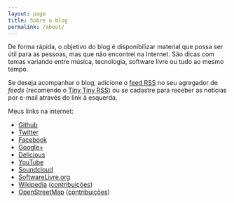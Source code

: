 ```yaml
---
layout: page
title: Sobre o blog
permalink: /about/
---
```


De forma rápida, o objetivo do blog é disponibilizar material que possa ser útil para 
as pessoas, mas que não encontrei na Internet. São dicas com temas variando entre música, tecnologia, software livre ou tudo ao mesmo tempo.

Se deseja acompanhar o blog, adicione o <a href="http://feeds.feedburner.com/RodrigoCarvalho" target="_blank">feed RSS</a> no seu agregador de *feeds* (recomendo o <a title="Site do Tiny Tiny RSS" href="http://www.tt-rss.org/" target="_blank">Tiny Tiny RSS</a>) ou se cadastre para receber as notícias por e-mail através do link à esquerda.

Meus links na internet:

*   <a title="Meu perfil no Github" href="http://github.com/rcsilva83" target="_blank">Github</a>
*   <a title="Meu perfil no Twitter" href="https://twitter.com/rcsilva83" target="_blank">Twitter</a>
*   <a title="Meu perfil no Facebook" href="http://www.facebook.com/rcsilva83" target="_blank">Facebook</a>
*   <a title="Meu perfil no Google+" href="https://plus.google.com/u/0/102286487974050713319/posts" target="_blank">Google+</a>
*   <a title="Meu perfil no Delicious" href="https://delicious.com/rcsilva83" target="_blank">Delicious</a>
*   <a title="Meu perfil no YouTube" href="http://www.youtube.com/rcsilva83" target="_blank">YouTube</a>
*   <a title="Meu perfil no Soundcloud" href="https://soundcloud.com/rcsilva83/" target="_blank">Soundcloud</a>
*   <a title="Meu perfil no SoftwareLivre.org" href="http://softwarelivre.org/profile/rcarvalho" target="_blank">SoftwareLivre.org</a>
*   <a title="Meu perfil na Wikipédia" href="http://pt.wikipedia.org/wiki/Usu%C3%A1rio%28a%29:Rcsilva83" target="_blank">Wikipedia</a> (<a title="Minhas contribuições na Wikipédia" href="http://pt.wikipedia.org/wiki/Especial:Contribui%C3%A7%C3%B5es/Rcsilva83" target="_blank">contribuições</a>)
*   <a title="Meu perfil no OpenStreetMap" href="http://www.openstreetmap.org/user/RCarvalho" target="_blank">OpenStreetMap</a> (<a title="Minhas contribuições no OpenStreetMap" href="http://www.openstreetmap.org/user/RCarvalho/edits" target="_blank">contribuições</a>)

